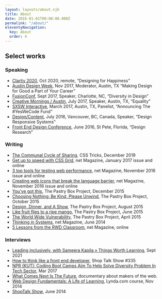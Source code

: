 ```yaml
---
layout: layouts/about.njk
title: About
date: 2016-01-01T00:00:00.000Z
permalink: "/about/"
eleventyNavigation:
  key: About
  order: 4
---
```


## Select works 
<section class="about-select">
<div>

### Speaking

* [Clarity 2020](https://youtu.be/hcqed7cIhj4), Oct 2020, remote, “Designing for Happiness”
* [Austin Design Week](https://austindesignweek.org/schedule/making-design-for-good-a-part-of-your-career), Nov 2017, Moderator, Austin, TX “Making Design for Good a Part of Your Career”
* [FusionConf](https://fusionconf.io/), Sept 2017, Speaker, Charlotte, NC, “Diversity in Design”
* [Creative Mornings / Austin](https://creativemornings.com/talks/sam-kapila/), July 2017, Speaker, Austin, TX, “Equality”
* [SXSW Interactive](https://opportunityhub.co/2017hbcusxsw/), March 2017, Austin, TX, Panelist, “Announcing The #YesWeCode Fund”
* [Design/Content](https://www.designcontentconf.com/), July 2016, Vancouver, BC, Canada, Speaker, “Design Responsive Systems”
* [Front End Design Conference](https://www.frontenddesignconference.com/), June 2016, St Pete, Florida, “Design Research”
</div>

<div>

### Writing

* [The Communal Cycle of Sharing](https://css-tricks.com/the-communal-cycle-of-sharing/), CSS Tricks, December 2019
* [Get up to speed with CSS Grid](https://www.creativebloq.com/features/get-up-to-speed-with-css-grid), net Magazine, January 2017 issue and online
* [3 top tools for testing web performance](https://www.creativebloq.com/features/3-top-tools-for-testing-web-performance), net Magazine, November 2016 issue and online
* [Creating web icons that break the language barrier](https://www.creativebloq.com/features/creating-web-icons-that-break-the-language-barrier), net Magazine, November 2016 issue and online
* [You've got this](https://the-pastry-box-project.net/sameera-kapila/2015-december-10), The Pastry Box Project, December 2015
* [Choosing Nothing: Be Kind, Please Unwind](https://the-pastry-box-project.net/sameera-kapila/2015-october-7), The Pastry Box Project, October 2015
* [Design, Dinner, and A Show](https://the-pastry-box-project.net/sameera-kapila/2015-august-14), The Pastry Box Project, August 2015
* [Like fruit flies to a ripe mango](https://the-pastry-box-project.net/sameera-kapila/2015-june-11), The Pastry Box Project, June 2015
* [The World Wide Vulnerability](https://the-pastry-box-project.net/sameera-kapila/2015-april-15), The Pastry Box Project, April 2015
* [Thinking in Systems](https://www.creativebloq.com/netmag/why-you-should-think-web-building-part-larger-system-71412395), net Magazine, June 2014
* [5 Lessons from the RWD Classroom](https://www.creativebloq.com/netmag/5-lessons-responsive-web-design-classroom-7135527), net Magazine, online
</div>

<div>

### Interviews

* [Leading inclusively, with Sameera Kapila » Things Worth Learning](https://youtu.be/eiV6_3pZFc0), Sept 2021
* [How to think like a front end developer](https://shoptalkshow.com/335/), Shop Talk Show #335
* [NPR (KUT): Coding Boot Camps Aim To Help Solve Diversity Problem In Tech Sector](https://kut.org/post/coding-boot-camps-aim-help-solve-diversity-problem-tech-sector), Mar 2017
* [What Comes Next Is The Future](https://www.futureisnext.com/), documentary about makers of the web.
* [Web Design Fundamentals: A Life of Learning](https://www.lynda.com/Web-Design-tutorials/Web-Design-Fundamentals/177837-2.html), Lynda.com course, Nov 2014
* [ShopTalk Show](https://www.shoptalkshow.com/episodes/121-sam-kapila/), June 2014
</div>

</section>